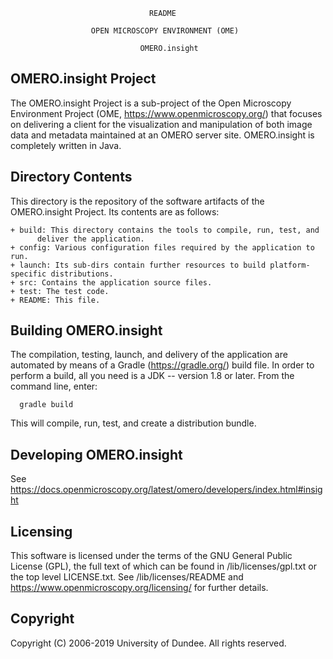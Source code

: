 


                                   README

                      OPEN MICROSCOPY ENVIRONMENT (OME)

                                 OMERO.insight







  OMERO.insight Project
  ---------------------

  The OMERO.insight Project is a sub-project of the Open Microscopy Environment
  Project (OME, https://www.openmicroscopy.org/) that focuses on delivering a
  client for the visualization and manipulation of both image data and metadata
  maintained at an OMERO server site.
  OMERO.insight is completely written in Java.


  Directory Contents
  ------------------

  This directory is the repository of the software artifacts of the
  OMERO.insight Project. Its contents are as follows:

    + build: This directory contains the tools to compile, run, test, and
          deliver the application.
    + config: Various configuration files required by the application to run.
    + launch: Its sub-dirs contain further resources to build platform-specific distributions.
    + src: Contains the application source files.
    + test: The test code.
    + README: This file.

  Building OMERO.insight
  ----------------------

  The compilation, testing, launch, and delivery of the application are
  automated by means of a Gradle (https://gradle.org/) build file.
  In order to perform a build, all you need is
  a JDK -- version 1.8 or later. From the command line, enter:
  
      gradle build
  
  This will compile, run, test, and create a
  distribution bundle.

  Developing OMERO.insight
  ------------------------

  See https://docs.openmicroscopy.org/latest/omero/developers/index.html#insight

  Licensing
  ---------

  This software is licensed under the terms of the GNU General Public
  License (GPL), the full text of which can be found in /lib/licenses/gpl.txt or
  the top level LICENSE.txt. See /lib/licenses/README and
  https://www.openmicroscopy.org/licensing/ for further details.


  Copyright
  ---------

  Copyright (C) 2006-2019 University of Dundee. All rights reserved.
